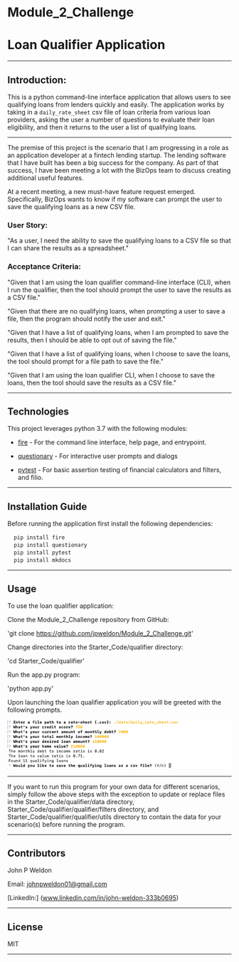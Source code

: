 # Module_2_Challenge

# Loan Qualifier Application

---

## Introduction:

This is a python command-line interface application that allows users to see qualifying loans from lenders quickly and easily. The application works by taking in a `daily_rate_sheet` csv file of loan criteria from various loan providers, asking the user a number of questions to evaluate their loan eligibility, and then it returns to the user a list of qualifying loans.

---

The premise of this project is the scenario that I am progressing in a role as an application developer at a fintech lending startup. The lending software that I have built has been a big success for the company. As part of that success, I have been meeting a lot with the BizOps team to discuss creating additional useful features.

At a recent meeting, a new must-have feature request emerged. Specifically, BizOps wants to know if my software can prompt the user to save the qualifying loans as a new CSV file.

### User Story:

"As a user, I need the ability to save the qualifying loans to a CSV file so that I can share the results as a spreadsheet."

### Acceptance Criteria:

"Given that I am using the loan qualifier command-line interface (CLI), when I run the qualifier, then the tool should prompt the user to save the results as a CSV file."

"Given that there are no qualifying loans, when prompting a user to save a file, then the program should notify the user and exit."

"Given that I have a list of qualifying loans, when I am prompted to save the results, then I should be able to opt out of saving the file."

"Given that I have a list of qualifying loans, when I choose to save the loans, the tool should prompt for a file path to save the file."

"Given that I am using the loan qualifier CLI, when I choose to save the loans, then the tool should save the results as a CSV file."

---

## Technologies

This project leverages python 3.7 with the following modules:

* [fire](https://github.com/google/python-fire) - For the command line interface, help page, and entrypoint.

* [questionary](https://github.com/tmbo/questionary) - For interactive user prompts and dialogs

* [pytest](https://docs.pytest.org/en/stable/) - For basic assertion testing of financial calculators and filters, and filio.

---

## Installation Guide

Before running the application first install the following dependencies:

```python
  pip install fire
  pip install questionary
  pip install pytest
  pip install mkdocs
```

---

## Usage

To use the loan qualifier application:

Clone the Module_2_Challenge repository from GitHub:

'git clone https://github.com/jpweldon/Module_2_Challenge.git'

Change directories into the Starter_Code/qualifier directory:

'cd Starter_Code/qualifier'

Run the app.py program:

'python app.py'

Upon launching the loan qualifier application you will be greeted with the following prompts.

![Loan Qualifier Prompts](Images/loan_qualifier.png)

---

If you want to run this program for your own data for different scenarios, simply follow the above steps with the exception to update or replace files in the Starter_Code/qualifier/data directory, Starter_Code/qualifier/qualifier/filters directory, and Starter_Code/qualifier/qualifier/utils directory to contain the data for your scenario(s) before running the program.

---

## Contributors

John P Weldon

Email: johnpweldon01@gmail.com

[LinkedIn:] (www.linkedin.com/in/john-weldon-333b0695)

---

## License

MIT

---
